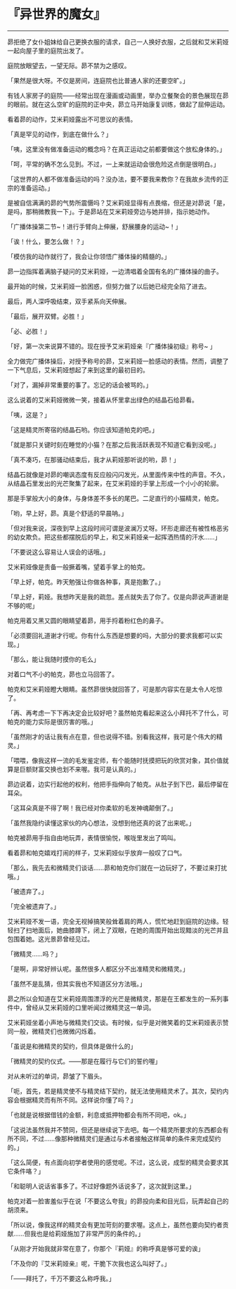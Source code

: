 # 『异世界的魔女』

------

昴拒绝了女仆姐妹给自己更换衣服的请求，自己一人换好衣服，之后就和艾米莉娅一起向屋子里的庭院出发了。

庭院放眼望去，一望无际。昴不禁为之感叹。

「果然是很大呀。不仅是房间，连庭院也比普通人家的还要空旷。」

有钱人家房子的庭院——经常出现在漫画或动画里，举办立餐聚会的景色展现在昴的眼前。就在这么空旷的庭院的正中央，昴立马开始康复训练，做起了屈伸运动。

看着昴的动作，艾米莉娅露出不可思议的表情。

「真是罕见的动作，到底在做什么？」

「咦，这里没有做准备运动的概念吗？在真正运动之前都要做这个放松身体的。」

「呵，平常的确不怎么见到。不过，一上来就运动会很危险这点倒是很明白。」

「这世界的人都不做准备运动的吗？没办法，要不要我来教你？在我故乡流传的正宗的准备运动。」

是被自信满满的昴的气势所震慑吗？艾米莉娅显得有点畏缩，但还是对昴说「是，是吗，那稍微教我一下」。于是昴站在艾米莉娅旁边与她并排，指示她动作。

「广播体操第二节~！进行手臂向上伸展，舒展腰身的运动~！」

「诶！什么，要怎么做！？」

「模仿我的动作就行了，我会让你领悟广播体操的精髓的。」

昴一边指挥着满脑子疑问的艾米莉娅，一边清唱着全国有名的广播体操的曲子。

最开始的时候，艾米莉娅一脸困惑，但努力做了以后她已经完全陷了进去。

最后，两人深呼吸结束，双手紧系向天伸展。

「最后，展开双臂。必胜！」

「必、必胜！」

「好，第一次来说算不错的。现在授予艾米莉娅亲『广播体操初级』称号~ 」

全力做完广播体操后，对授予称号的昴，艾米莉娅一脸感动的表情。然而，调整了一下气息后，艾米莉娅想起了来到这里的最初目的。

「对了，漏掉非常重要的事了。忘记的话会被骂的。」

这么说着的艾米莉娅微微一笑，接着从怀里拿出绿色的结晶石给昴看。

「咦，这是？」

「这是精灵所寄宿的结晶石哟。你应该知道帕克的吧。」

「就是那只关键时刻在睡觉的小猫？在那之后我活跃表现不知道它看到没呢。」

「真不凑巧，在那骚动结束后，我才从莉娅那听说的哟，昴！」

结晶石就像是对昴的嘲讽态度有反应般闪闪发光，从里面传来中性的声音。不久，从结晶石里发出的光芒聚集了起来，在艾米莉娅的手掌上形成一个小小的轮廓。

那是手掌般大小的身体，与身体差不多长的尾巴。二足直行的小猫精灵，帕克。

「哟，早上好，昴。真是个舒适的早晨呐。」

「但对我来说，深夜到早上这段时间可谓是波澜万丈呀。环形走廊还有被性格恶劣的幼女欺负。把这些都摆脱后的早上，和艾米莉娅亲一起挥洒热情的汗水……」

「不要说这么容易让人误会的话哦。」

艾米莉娅像是责备一般撅着嘴，望着手掌上的帕克。

「早上好，帕克。昨天勉强让你做各种事，真是抱歉了。」

「早上好，莉娅。我想昨天是我的疏忽。差点就失去了你了。仅是向昴说声道谢是不够的呢」

帕克用着又黑又圆的眼睛望着昴，用手捋着粉红色的鼻子。

「必须要回礼道谢才行呢。你有什么东西是想要的吗，大部分的要求我都可以实现。」

「那么，能让我随时摸你的毛么」

对着口气不小的帕克，昴也立马回答了。

帕克和艾米莉娅瞪大眼睛。虽然昴很快就回答了，可是那内容实在是太令人吃惊了。

「再、再考虑一下下再决定会比较好吧？虽然帕克看起来这么小拜托不了什么，可帕克的能力实际是很厉害的哦。」

「虽然刚才的话让我有点在意，但也说得不错。别看我这样，我可是个伟大的精灵。」

「喂喂，像我这样一流的毛发鉴定师，有个能随时抚摸把玩的欣赏对象，其价值就算是巨额财富交换也划不来喔。我可是认真的。」

昴边说着，边实行起他的权利，他把手指伸向了帕克。从肚子到下巴，最后停留在耳朵。

「这耳朵真是不得了啊！我已经对你柔软的毛发神魂颠倒了。」

「虽然我隐约读懂这家伙的内心想法，没想到他还真的说了出来呢。」

帕克被昴用手指自由地玩弄，表情很愉悦，喉咙里发出了鸣叫。

看着昴和帕克嬉戏打闹的样子，艾米莉娅似乎放弃一般叹了口气。

「那么，我先去和微精灵们谈话……昴和帕克你们就在一边玩好了，不要过来打扰哦。」

「被遗弃了。」

「完全被遗弃了。」

艾米莉娅不发一语，完全无视掉搞笑般耸着肩的两人，慌忙地赶到庭院的边缘。轻轻扫了扫地面后，她曲膝蹲下，闭上了双眼，在她的周围开始出现黯淡的光芒并且包围着她。这光景昴曾经见过。

「微精灵……吗？」

「是啊，非常好辨认呢。虽然很多人都区分不出准精灵和微精灵。」

「虽然不是乱猜，但其实我也不知道区分方法哦。」

昴之所以会知道在艾米莉娅周围漂浮的光芒是微精灵，那是在王都发生的一系列事件中，曾经从艾米莉娅的口里听闻过微精灵这一单词。

艾米莉娅坐着小声地与微精灵们交谈。有时候，似乎是对微笑着的艾米莉娅表示赞同一般，微精灵们也微微闪烁着。

「虽说是和微精灵的契约，但具体是做什么的」

「微精灵的契约仪式。——那是在履行与它们的誓约喔」

对从未听过的单词，昴皱了下眉头。

「呃，首先，若是精灵使不与精灵结下契约，就无法使用精灵术了。其次，契约内容会根据精灵而有所不同。这样说你懂了吗？」

「也就是说根据借钱的金额，利息或抵押物都会有所不同吧，ok。」

「这说法虽然我并不赞同，但还是继续说下去吧。每一个精灵所要求的东西都会有所不同，不过……像那种微精灵们是通过与术者接触这样简单的条件来完成契约的。」

「这么简便，有点面向初学者使用的感觉呢。不过，这么说，成型的精灵会要求其它条件咯？」

「和聪明人说话省事多了。不过好像题外话说多了，这次就到这里。」

帕克对着一脸害羞似乎在说「不要这么夸我」的昴投向柔和目光后，玩弄起自己的胡须来。

「所以说，像我这样的精灵会有更加苛刻的要求喔。这点上，虽然也要向契约者贡献……但我也是给莉娅施加了非常严厉的条件的。」

「从刚才开始我就非常在意了，你那个『莉娅』的称呼真是够可爱的诶」

「不及你的『艾米莉娅亲』呢，干脆下次我也这么叫好了。」

「——拜托了，千万不要这么称呼我。」

